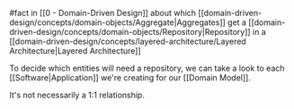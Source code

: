 #fact in [[0 - Domain-Driven Design]] about which [[domain-driven-design/concepts/domain-objects/Aggregate|Aggregates]] get a [[domain-driven-design/concepts/domain-objects/Repository|Repository]] in a [[domain-driven-design/concepts/layered-architecture/Layered Architecture|Layered Architecture]]

To decide which entities will need a repository, we can take a look to each [[Software|Application]] we're creating for our [[Domain Model]].

It's not necessarily a 1:1 relationship.
